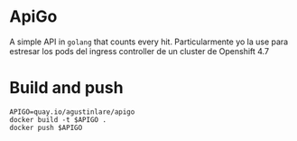 # ApiGo

A simple API in `golang` that counts every hit. Particularmente yo la use para estresar los pods del ingress controller de un cluster de Openshift 4.7

# Build and push
```=bash
APIGO=quay.io/agustinlare/apigo
docker build -t $APIGO .
docker push $APIGO
```
